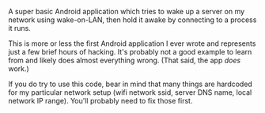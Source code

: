 A super basic Android application which tries to wake up a server on my network
using wake-on-LAN, then hold it awake by connecting to a process it runs.

This is more or less the first Android application I ever wrote and represents
just a few brief hours of hacking.  It's probably not a good example to learn
from and likely does almost everything wrong.  (That said, the app *does*
work.)

If you do try to use this code, bear in mind that many things are hardcoded for
my particular network setup (wifi network ssid, server DNS name, local network
IP range).  You'll probably need to fix those first.
